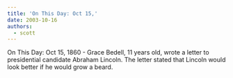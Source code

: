 ```yaml
---
title: 'On This Day: Oct 15,'
date: 2003-10-16
authors:
  - scott
---
```


On This Day: Oct 15, 1860 - Grace Bedell, 11 years old, wrote a letter to presidential candidate Abraham Lincoln. The letter stated that Lincoln would look better if he would grow a beard.

